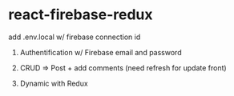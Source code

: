 # react-firebase-redux

add .env.local w/ firebase connection id

1) Authentification w/ Firebase email and password

2) CRUD => Post + add comments (need refresh for update front)

3) Dynamic with Redux